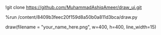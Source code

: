 !git clone https://github.com/MuhammadAshiqAmeer/draw_ui.git

%run /content/8409b3feec20f159d8a50b0a811d3bca/draw.py

draw(filename = "your_name_here.png", w=400, h=400, line_width=15)
